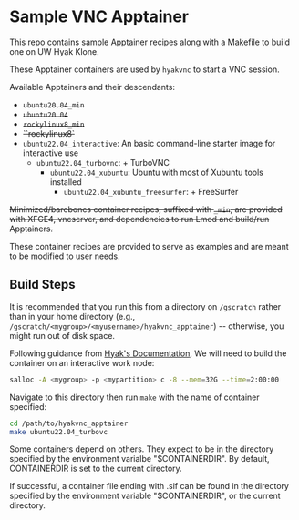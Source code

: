 Sample VNC Apptainer
====================

This repo contains sample Apptainer recipes along with a Makefile to build one
on UW Hyak Klone.

These Apptainer containers are used by `hyakvnc` to start a VNC session.

Available Apptainers and their descendants:

- ~~`ubuntu20.04_min`~~
- ~~`ubuntu20.04`~~
- ~~`rockylinux8_min`~~
- ~~``rockylinux8`~~
- `ubuntu22.04_interactive`: An basic command-line starter image for interactive use
	- `ubuntu22.04_turbovnc`: + TurboVNC
		- `ubuntu22.04_xubuntu`: Ubuntu with most of Xubuntu tools installed
			-  `ubuntu22.04_xubuntu_freesurfer`: + FreeSurfer


~~Minimized/barebones container recipes, suffixed with `_min`, are provided with
XFCE4, vncserver, and dependencies to run Lmod and build/run Apptainers.~~

These container recipes are provided to serve as examples and are meant to be
modified to user needs.

## Build Steps

It is recommended that you run this from a directory on `/gscratch` rather than in your home directory (e.g., `/gscratch/<mygroup>/<myusername>/hyakvnc_apptainer`) -- otherwise, you might run out of disk space.

Following guidance from [Hyak's Documentation](https://hyak.uw.edu/docs/tools/containers),
We will need to build the container on an interactive work node:

```bash
salloc -A <mygroup> -p <mypartition> c -8 --mem=32G --time=2:00:00
```

Navigate to this directory then run `make` with the name of container specified:

```bash
cd /path/to/hyakvnc_apptainer
make ubuntu22.04_turbovc 
```

Some containers depend on others. They expect to be in the directory specified by the environment varialbe "$CONTAINERDIR".
By default, CONTAINERDIR is set to the current directory.

If successful, a container file ending with .sif can be found in the directory specified by the environment variable "$CONTAINERDIR", or the current directory.
